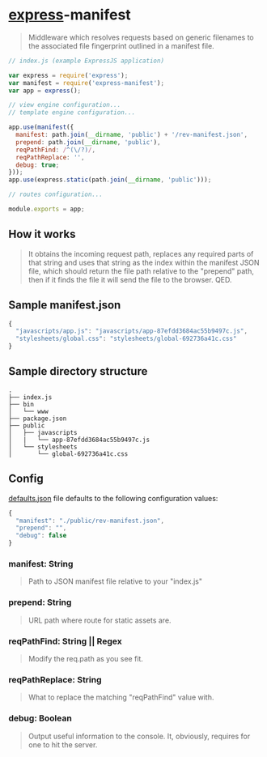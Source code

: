 # [express](http://expressjs.com)-manifest

> Middleware which resolves requests based on generic filenames to the associated file fingerprint outlined in a manifest file.

```js
// index.js (example ExpressJS application)

var express = require('express');
var manifest = require('express-manifest');
var app = express();

// view engine configuration...
// template engine configuration...

app.use(manifest({
  manifest: path.join(__dirname, 'public') + '/rev-manifest.json',
  prepend: path.join(__dirname, 'public'),
  reqPathFind: /^(\/?)/,
  reqPathReplace: '',
  debug: true;
}));
app.use(express.static(path.join(__dirname, 'public')));

// routes configuration...

module.exports = app;
```
## How it works
> It obtains the incoming request path, replaces any required parts of that string and uses that string as the index within the manifest JSON file, which should return the file path relative to the "prepend" path, then if it finds the file it will send the file to the browser. QED.

## Sample manifest.json
```js
{
  "javascripts/app.js": "javascripts/app-87efdd3684ac55b9497c.js",
  "stylesheets/global.css": "stylesheets/global-692736a41c.css"
}
```

## Sample directory structure
    .
    ├── index.js
    ├── bin
    │   └── www
    ├── package.json
    ├── public
    │   ├── javascripts
    │   |   └── app-87efdd3684ac55b9497c.js
    │   └── stylesheets
    │       └── global-692736a41c.css

## Config
[defaults.json](defaults.json) file defaults to the following configuration values:
```js
{
  "manifest": "./public/rev-manifest.json",
  "prepend": "",
  "debug": false
}
```

### manifest: String

> Path to JSON manifest file relative to your "index.js"

### prepend: String

> URL path where route for static assets are.

### reqPathFind: String || Regex

> Modify the req.path as you see fit.

### reqPathReplace: String

> What to replace the matching "reqPathFind" value with.

### debug: Boolean

> Output useful information to the console. It, obviously, requires for one to hit the server.